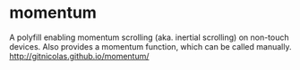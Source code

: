 # momentum
A polyfill enabling momentum scrolling (aka. inertial scrolling) on non-touch devices. Also provides a momentum function, which can be called manually. http://gitnicolas.github.io/momentum/
